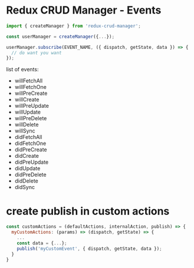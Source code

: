 Redux CRUD Manager - Events
===================

```js
import { createManager } from 'redux-crud-manager';

const userManager = createManager({...});

userManager.subscribe(EVENT_NAME, ({ dispatch, getState, data }) => {
  // do want you want
});
```

list of events:
* willFetchAll
* willFetchOne
* willPreCreate
* willCreate
* willPreUpdate
* willUpdate
* willPreDelete
* willDelete
* willSync
* didFetchAll
* didFetchOne
* didPreCreate
* didCreate
* didPreUpdate
* didUpdate
* didPreDelete
* didDelete
* didSync

# create publish in custom actions
```js
const customActions = (defaultActions, internalAction, publish) => {
  myCustomActions: (params) => (dispatch, getState) => {
    ...
    const data = {...};
    publish('myCustomEvent', { dispatch, getState, data });
  }
}
```
